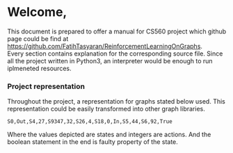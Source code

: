 # Welcome,

This document is prepared to offer a manual for CS560 project which github page could be find at https://github.com/FatihTasyaran/ReinforcementLearningOnGraphs.  
Every section contains explanation for the corresponding source file. Since all the project written in Python3, an interpreter would be enough to run iplmeneted resources.

### Project representation
Throughout the project, a representation for graphs stated below used. This representation could be easily transformed into other graph libraries.

    S0,Out,S4,27,S9347,32,S26,4,S18,0,In,S5,44,S6,92,True

Where the values depicted are states and integers are actions. And the boolean statement in the end is faulty property of the state.